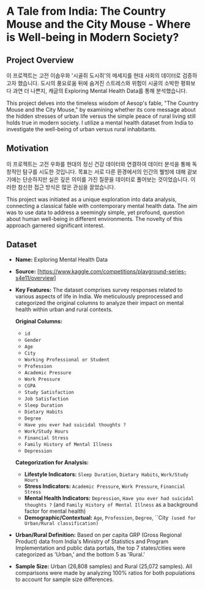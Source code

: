 # A Tale from India: The Country Mouse and the City Mouse - Where is Well-being in Modern Society? 

## Project Overview

이 프로젝트는 고전 이솝우화 '시골쥐 도시쥐'의 메세지를 현대 사회의 데이터로 검증하고자 했습니다.
도시의 풍요로움 뒤에 숨겨진 스트레스와 위험이 시골의 소박한 평화보다 과연 더 나쁜지, 캐글의 Exploring Mental Health Data를 통해 분석했습니다.

This project delves into the timeless wisdom of Aesop's fable, "The Country Mouse and the City Mouse," by examining whether its core message about the hidden stresses of urban life versus the simple peace of rural living still holds true in modern society. I utilize a mental health dataset from India to investigate the well-being of urban versus rural inhabitants.

## Motivation
이 프로젝트는 고전 우화를 현대의 정신 건강 데이터와 연결하여 데이터 분석을 통해 독창적인 탐구를 시도한 것입니다. 
목표는 서로 다른 환경에서의 인간의 웰빙에 대해 겉보기에는 단순하지만 실은 깊은 의미를 가진 질문을 데이터로 풀어보는 것이었습니다. 
이러한 참신한 접근 방식은 많은 관심을 끌었습니다.

This project was initiated as a unique exploration into data analysis, connecting a classical fable with contemporary mental health data. The aim was to use data to address a seemingly simple, yet profound, question about human well-being in different environments. The novelty of this approach garnered significant interest.

## Dataset

* **Name:** Exploring Mental Health Data
* **Source:** [https://www.kaggle.com/competitions/playground-series-s4e11/overview]
* **Key Features:** The dataset comprises survey responses related to various aspects of life in India. We meticulously preprocessed and categorized the original columns to analyze their impact on mental health within urban and rural contexts.

    **Original Columns:**
    * `id`
    * `Gender`
    * `Age`
    * `City`
    * `Working Professional or Student`
    * `Profession`
    * `Academic Pressure`
    * `Work Pressure`
    * `CGPA`
    * `Study Satisfaction`
    * `Job Satisfaction`
    * `Sleep Duration`
    * `Dietary Habits`
    * `Degree`
    * `Have you ever had suicidal thoughts ?`
    * `Work/Study Hours`
    * `Financial Stress`
    * `Family History of Mental Illness`
    * `Depression`

    **Categorization for Analysis:**
    * **Lifestyle Indicators:** `Sleep Duration`, `Dietary Habits`, `Work/Study Hours`
    * **Stress Indicators:** `Academic Pressure`, `Work Pressure`, `Financial Stress`
    * **Mental Health Indicators:** `Depression`, `Have you ever had suicidal thoughts ?` (and `Family History of Mental Illness` as a background factor for mental health)
    * **Demographic/Contextual:** `Age`, `Profession`, `Degree`, ``City` (used for Urban/Rural classification)`

* **Urban/Rural Definition:** Based on per capita GRP (Gross Regional Product) data from India's Ministry of Statistics and Program Implementation and public data portals, the top 7 states/cities were categorized as 'Urban,' and the bottom 5 as 'Rural.'
* **Sample Size:** Urban (26,808 samples) and Rural (25,072 samples). All comparisons were made by analyzing 100% ratios for both populations to account for sample size differences.
